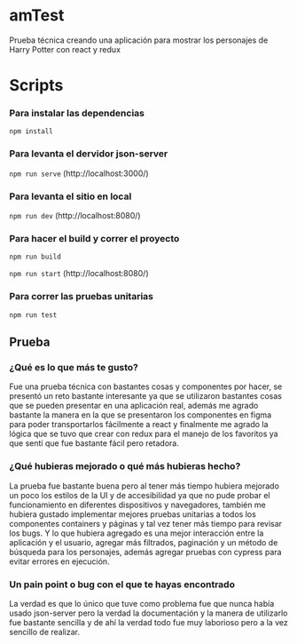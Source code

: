 # amTest
Prueba técnica creando una aplicación para mostrar los personajes de Harry Potter con react y redux

# Scripts

### Para instalar las dependencias

`npm install`

### Para levanta el dervidor json-server

`npm run serve` (http://localhost:3000/)

### Para levanta el sitio en local

`npm run dev` (http://localhost:8080/)


### Para hacer el build y correr el proyecto

`npm run build`

`npm run start` (http://localhost:8080/)

### Para correr las pruebas unitarias

`npm run test`

## Prueba

### ¿Qué es lo que más te gusto?

Fue una prueba técnica con bastantes cosas y componentes por hacer, se presentó un reto bastante interesante ya que se utilizaron bastantes cosas que se pueden presentar en una aplicación real, además me agrado bastante la manera en la que se presentaron los componentes en figma para poder transportarlos fácilmente a react y finalmente me agrado la lógica que se tuvo que crear con redux para el manejo de los favoritos ya que sentí que fue bastante fácil pero retadora.

### ¿Qué hubieras mejorado o qué más hubieras hecho?

La prueba fue bastante buena pero al tener más tiempo hubiera mejorado un poco los estilos de la UI y de accesibilidad ya que no pude probar el funcionamiento en diferentes dispositivos y navegadores, también me hubiera gustado implementar mejores pruebas unitarias a todos los componentes containers y páginas y tal vez tener más tiempo para revisar los bugs.
Y lo que hubiera agregado es una mejor interacción entre la aplicación y el usuario, agregar más filtrados, paginación y un método de búsqueda para los personajes, además agregar pruebas  con cypress para evitar errores en ejecución.


### Un pain point o bug con el que te hayas encontrado

La verdad es que lo único que tuve como problema fue que nunca había usado json-server pero la verdad la documentación y la manera de utilizarlo fue bastante sencilla y de ahí la verdad todo fue muy laborioso pero a la vez sencillo de realizar.

